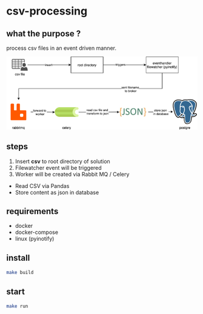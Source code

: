 # csv-processing

## what the purpose ?

process csv files in an event driven manner.

![csv-processing](/image/csv-processing.png)

## steps

1. Insert **csv** to root directory of solution
2. Filewatcher event will be triggered
3. Worker will be created via Rabbit MQ / Celery

- Read CSV via Pandas
- Store content as json in database

## requirements

- docker
- docker-compose
- linux (pyinotify)

## install

```bash
make build
```

## start

```bash
make run
```